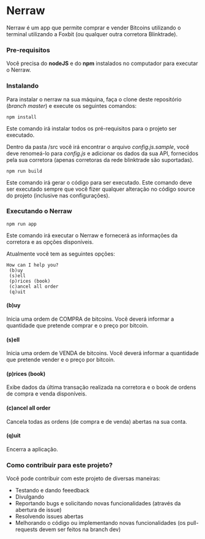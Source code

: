 # Nerraw

Nerraw é um app que permite comprar e vender Bitcoins utilizando o terminal utilizando a Foxbit (ou qualquer outra corretora Blinktrade).

### Pre-requisitos
Você precisa do **nodeJS** e do **npm** instalados no computador para executar o Nerraw.


### Instalando

Para instalar o nerraw na sua máquina, faça o clone deste repositório (*branch master*) e execute os seguintes comandos:

```
npm install
```

Este comando irá instalar todos os pré-requisitos para o projeto ser executado.

Dentro da pasta /src você irá encontrar o arquivo *config.js.sample*, você deve renomeá-lo para *config.js* e adicionar os dados da sua API, fornecidos pela sua corretora (apenas corretoras da rede blinktrade são suportadas).


```
npm run build
```

Este comando irá gerar o código para ser executado. Este comando deve ser executado sempre que você fizer qualquer alteração no código source do projeto (inclusive nas configurações).


### Executando o Nerraw

```
npm run app
```
Este comando irá executar o Nerraw e fornecerá as informações da corretora e as opções disponíveis.

Atualmente você tem as seguintes opções:

```
How can I help you?
 (b)uy
 (s)ell
 (p)rices (book)
 (c)ancel all order 
 (q)uit
```
#### (b)uy
Inicia uma ordem de COMPRA de bitcoins. Você deverá informar a quantidade que pretende comprar e o preço por bitcoin.

#### (s)ell
Inicia uma ordem de VENDA de bitcoins. Você deverá informar a quantidade que pretende vender e o preço por bitcoin.

#### (p)rices (book)
Exibe dados da última transação realizada na corretora e o book de ordens de compra e venda disponíveis.

#### (c)ancel all order 
Cancela todas as ordens (de compra e de venda) abertas na sua conta.

#### (q)uit
Encerra a aplicação.

### Como contribuir para este projeto?

Você pode contribuir com este projeto de diversas maneiras:
- Testando e dando feeedback
- Divulgando
- Reportando bugs e solicitando novas funcionalidades (através da abertura de issue)
- Resolvendo issues abertas
- Melhorando o código ou implementando novas funcionalidades (os pull-requests devem ser feitos na branch dev)
